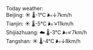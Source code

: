Today weather:  
Beijing: ☀️   🌡️-1°C 🌬️↓7km/h  
Tianjin: ☀️   🌡️-5°C 🌬️↘11km/h  
Shijiazhuang: ☁️   🌡️-3°C 🌬️↙7km/h  
Tangshan: ☀️   🌡️-4°C 🌬️↓8km/h  
